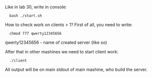Like in lab 30, write in console:
```
  bash ./start.sh
```

How to check work on clients > 1?
First of all, you need to write:
```
  chmod 777 qwerty12345656
```
qwerty12345656 - name of created server (like so)

After that in other mashines we need to start client work:
```
  ./client
```
All output will be on main stdout of main mashine, who build the server.
